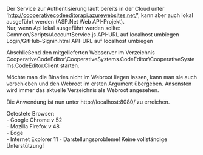 Der Service zur Authentisierung läuft bereits in der Cloud unter 'http://cooperativecodeeditorapi.azurewebsites.net/', kann aber auch lokal ausgeführt werden (ASP.Net Web API-Projekt).  
        Nur, wenn Api lokal ausgeführt werden sollte:  
            Common/Scripts/AccountService.js API-URL auf localhost umbiegen  
            Login/GitHub-Signin.html API-URL auf localhost umbiegen  

Abschließend den mitgelieferten Webserver im Verzeichnis CooperativeCodeEditor\CooperativeSystems.CodeEditor\CooperativeSystems.CodeEditor.Client starten.  

Möchte man die Binaries nicht im Webroot liegen lassen, kann man sie auch verschieben und den Webroot im ersten Argument übergeben. Ansonsten wird immer das aktuelle Verzeichnis als Webroot angesehen.  

Die Anwendung ist nun unter http://localhost:8080/ zu erreichen.  
 
Getestete Browser:  
    - Google Chrome v 52  
    - Mozilla Firefox v 48  
    - Edge  
    - Internet Explorer 11 - Darstellungsprobleme! Keine vollständige Unterstützung!  
